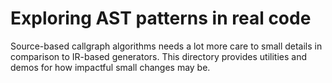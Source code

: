 # Exploring AST patterns in real code

Source-based callgraph algorithms needs a lot more care to small details in comparison to IR-based generators. This directory provides utilities and demos for how impactful small changes may be.